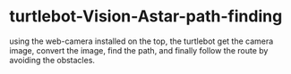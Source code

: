 # turtlebot-Vision-Astar-path-finding

using the web-camera installed on the top, the turtlebot get the camera image, convert the image, find the path, and finally follow the route by avoiding the obstacles.
